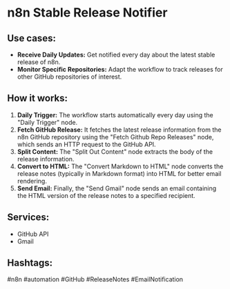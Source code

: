 # n8n Stable Release Notifier

## Use cases:

*   **Receive Daily Updates:** Get notified every day about the latest stable release of n8n.
*   **Monitor Specific Repositories:** Adapt the workflow to track releases for other GitHub repositories of interest.

## How it works:

1.  **Daily Trigger:** The workflow starts automatically every day using the "Daily Trigger" node.
2.  **Fetch GitHub Release:** It fetches the latest release information from the n8n GitHub repository using the "Fetch Github Repo Releases" node, which sends an HTTP request to the GitHub API.
3.  **Split Content:** The "Split Out Content" node extracts the body of the release information.
4.  **Convert to HTML:** The "Convert Markdown to HTML" node converts the release notes (typically in Markdown format) into HTML for better email rendering.
5.  **Send Email:** Finally, the "Send Gmail" node sends an email containing the HTML version of the release notes to a specified recipient.

## Services:

*   GitHub API
*   Gmail

## Hashtags:

#n8n #automation #GitHub #ReleaseNotes #EmailNotification
